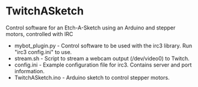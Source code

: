 # TwitchASketch
Control software for an Etch-A-Sketch using an Arduino and stepper motors, controlled with IRC

* mybot_plugin.py - Control software to be used with the irc3 library. Run "irc3 config.ini" to use.
* stream.sh - Script to stream a webcam output (/dev/video0) to Twitch.
* config.ini - Example configuration file for irc3. Contains server and port information.
* TwitchASketch.ino - Arduino sketch to control stepper motors.

